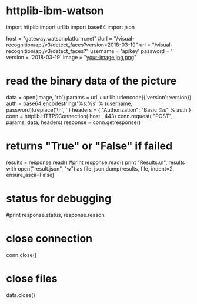 # httplib-ibm-watson

import httplib
import urllib
import base64
import json
 
host = "gateway.watsonplatform.net"
#url = "/visual-recognition/api/v3/detect_faces?version=2018-03-19"
url = "/visual-recognition/api/v3/detect_faces?"
username = 'apikey'
password = '<your-api-key>'
version = '2018-03-19'
image = "<your-image:jpg,png>"

# read the binary data of the picture
data = open(image, 'rb')
params = url + urllib.urlencode({'version': version})
auth = base64.encodestring('%s:%s' % (username, password)).replace('\n', '')
headers = { "Authorization": "Basic %s" % auth }
conn = httplib.HTTPSConnection( host , 443)
conn.request( "POST", params, data, headers)
response = conn.getresponse()
# returns "True" or "False" if failed
results = response.read()
#print response.read()
print "Results:\n", results
with open("result.json", "w") as file:
	json.dump(results, file, indent=2, ensure_ascii=False)
# status for debugging
#print response.status, response.reason
# close connection
conn.close()
# close files
data.close()
